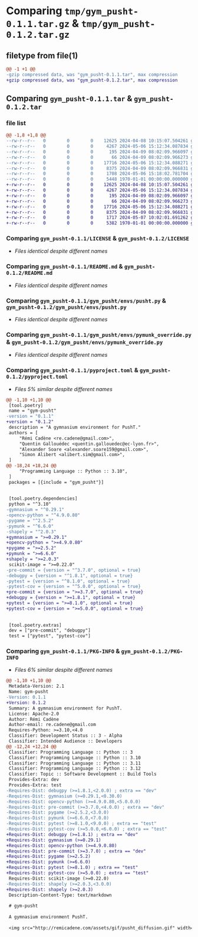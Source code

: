 # Comparing `tmp/gym_pusht-0.1.1.tar.gz` & `tmp/gym_pusht-0.1.2.tar.gz`

## filetype from file(1)

```diff
@@ -1 +1 @@
-gzip compressed data, was "gym_pusht-0.1.1.tar", max compression
+gzip compressed data, was "gym_pusht-0.1.2.tar", max compression
```

## Comparing `gym_pusht-0.1.1.tar` & `gym_pusht-0.1.2.tar`

### file list

```diff
@@ -1,8 +1,8 @@
--rw-r--r--   0        0        0    12625 2024-04-08 10:15:07.504261 gym_pusht-0.1.1/LICENSE
--rw-r--r--   0        0        0     4267 2024-05-06 15:12:34.087834 gym_pusht-0.1.1/README.md
--rw-r--r--   0        0        0      195 2024-04-09 08:02:09.966097 gym_pusht-0.1.1/gym_pusht/__init__.py
--rw-r--r--   0        0        0       66 2024-04-09 08:02:09.966273 gym_pusht-0.1.1/gym_pusht/envs/__init__.py
--rw-r--r--   0        0        0    17716 2024-05-06 15:12:34.088271 gym_pusht-0.1.1/gym_pusht/envs/pusht.py
--rw-r--r--   0        0        0     8375 2024-04-09 08:02:09.966831 gym_pusht-0.1.1/gym_pusht/envs/pymunk_override.py
--rw-r--r--   0        0        0     1708 2024-05-06 15:18:02.781704 gym_pusht-0.1.1/pyproject.toml
--rw-r--r--   0        0        0     5448 1970-01-01 00:00:00.000000 gym_pusht-0.1.1/PKG-INFO
+-rw-r--r--   0        0        0    12625 2024-04-08 10:15:07.504261 gym_pusht-0.1.2/LICENSE
+-rw-r--r--   0        0        0     4267 2024-05-06 15:12:34.087834 gym_pusht-0.1.2/README.md
+-rw-r--r--   0        0        0      195 2024-04-09 08:02:09.966097 gym_pusht-0.1.2/gym_pusht/__init__.py
+-rw-r--r--   0        0        0       66 2024-04-09 08:02:09.966273 gym_pusht-0.1.2/gym_pusht/envs/__init__.py
+-rw-r--r--   0        0        0    17716 2024-05-06 15:12:34.088271 gym_pusht-0.1.2/gym_pusht/envs/pusht.py
+-rw-r--r--   0        0        0     8375 2024-04-09 08:02:09.966831 gym_pusht-0.1.2/gym_pusht/envs/pymunk_override.py
+-rw-r--r--   0        0        0     1717 2024-05-07 10:02:01.691262 gym_pusht-0.1.2/pyproject.toml
+-rw-r--r--   0        0        0     5382 1970-01-01 00:00:00.000000 gym_pusht-0.1.2/PKG-INFO
```

### Comparing `gym_pusht-0.1.1/LICENSE` & `gym_pusht-0.1.2/LICENSE`

 * *Files identical despite different names*

### Comparing `gym_pusht-0.1.1/README.md` & `gym_pusht-0.1.2/README.md`

 * *Files identical despite different names*

### Comparing `gym_pusht-0.1.1/gym_pusht/envs/pusht.py` & `gym_pusht-0.1.2/gym_pusht/envs/pusht.py`

 * *Files identical despite different names*

### Comparing `gym_pusht-0.1.1/gym_pusht/envs/pymunk_override.py` & `gym_pusht-0.1.2/gym_pusht/envs/pymunk_override.py`

 * *Files identical despite different names*

### Comparing `gym_pusht-0.1.1/pyproject.toml` & `gym_pusht-0.1.2/pyproject.toml`

 * *Files 5% similar despite different names*

```diff
@@ -1,10 +1,10 @@
 [tool.poetry]
 name = "gym-pusht"
-version = "0.1.1"
+version = "0.1.2"
 description = "A gymnasium environment for PushT."
 authors = [
     "Rémi Cadène <re.cadene@gmail.com>",
     "Quentin Gallouédec <quentin.gallouedec@ec-lyon.fr>",
     "Alexander Soare <alexander.soare159@gmail.com>",
     "Simon Alibert <alibert.sim@gmail.com>",
 ]
@@ -18,24 +18,24 @@
     "Programming Language :: Python :: 3.10",
 ]
 packages = [{include = "gym_pusht"}]
 
 
 [tool.poetry.dependencies]
 python = "^3.10"
-gymnasium = "^0.29.1"
-opencv-python = "^4.9.0.80"
-pygame = "^2.5.2"
-pymunk = "^6.6.0"
-shapely = "^2.0.3"
+gymnasium = ">=0.29.1"
+opencv-python = ">=4.9.0.80"
+pygame = ">=2.5.2"
+pymunk = ">=6.6.0"
+shapely = ">=2.0.3"
 scikit-image = ">=0.22.0"
-pre-commit = {version = "^3.7.0", optional = true}
-debugpy = {version = "^1.8.1", optional = true}
-pytest = {version = "^8.1.0", optional = true}
-pytest-cov = {version = "^5.0.0", optional = true}
+pre-commit = {version = ">=3.7.0", optional = true}
+debugpy = {version = ">=1.8.1", optional = true}
+pytest = {version = ">=8.1.0", optional = true}
+pytest-cov = {version = ">=5.0.0", optional = true}
 
 
 [tool.poetry.extras]
 dev = ["pre-commit", "debugpy"]
 test = ["pytest", "pytest-cov"]
```

### Comparing `gym_pusht-0.1.1/PKG-INFO` & `gym_pusht-0.1.2/PKG-INFO`

 * *Files 6% similar despite different names*

```diff
@@ -1,10 +1,10 @@
 Metadata-Version: 2.1
 Name: gym-pusht
-Version: 0.1.1
+Version: 0.1.2
 Summary: A gymnasium environment for PushT.
 License: Apache-2.0
 Author: Rémi Cadène
 Author-email: re.cadene@gmail.com
 Requires-Python: >=3.10,<4.0
 Classifier: Development Status :: 3 - Alpha
 Classifier: Intended Audience :: Developers
@@ -12,24 +12,24 @@
 Classifier: Programming Language :: Python :: 3
 Classifier: Programming Language :: Python :: 3.10
 Classifier: Programming Language :: Python :: 3.11
 Classifier: Programming Language :: Python :: 3.12
 Classifier: Topic :: Software Development :: Build Tools
 Provides-Extra: dev
 Provides-Extra: test
-Requires-Dist: debugpy (>=1.8.1,<2.0.0) ; extra == "dev"
-Requires-Dist: gymnasium (>=0.29.1,<0.30.0)
-Requires-Dist: opencv-python (>=4.9.0.80,<5.0.0.0)
-Requires-Dist: pre-commit (>=3.7.0,<4.0.0) ; extra == "dev"
-Requires-Dist: pygame (>=2.5.2,<3.0.0)
-Requires-Dist: pymunk (>=6.6.0,<7.0.0)
-Requires-Dist: pytest (>=8.1.0,<9.0.0) ; extra == "test"
-Requires-Dist: pytest-cov (>=5.0.0,<6.0.0) ; extra == "test"
+Requires-Dist: debugpy (>=1.8.1) ; extra == "dev"
+Requires-Dist: gymnasium (>=0.29.1)
+Requires-Dist: opencv-python (>=4.9.0.80)
+Requires-Dist: pre-commit (>=3.7.0) ; extra == "dev"
+Requires-Dist: pygame (>=2.5.2)
+Requires-Dist: pymunk (>=6.6.0)
+Requires-Dist: pytest (>=8.1.0) ; extra == "test"
+Requires-Dist: pytest-cov (>=5.0.0) ; extra == "test"
 Requires-Dist: scikit-image (>=0.22.0)
-Requires-Dist: shapely (>=2.0.3,<3.0.0)
+Requires-Dist: shapely (>=2.0.3)
 Description-Content-Type: text/markdown
 
 # gym-pusht
 
 A gymnasium environment PushT.
 
 <img src="http://remicadene.com/assets/gif/pusht_diffusion.gif" width="50%" alt="Diffusion policy on PushT env"/>
```

